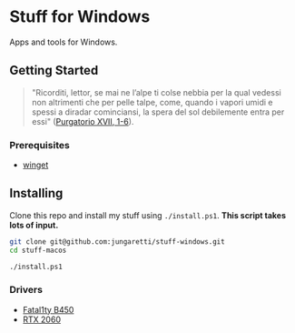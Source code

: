 # Stuff for Windows

Apps and tools for Windows.

## Getting Started

> "Ricorditi, lettor, se mai ne l’alpe ti colse nebbia per la qual vedessi non altrimenti che per pelle talpe, come, quando i vapori umidi e spessi a diradar cominciansi, la spera del sol debilemente entra per essi" ([Purgatorio XVII, 1-6](https://digitaldante.columbia.edu/dante/divine-comedy/purgatorio/purgatorio-17/)).

### Prerequisites

- [winget](https://docs.microsoft.com/en-us/windows/package-manager/winget/)

## Installing

Clone this repo and install my stuff using `./install.ps1`. **This script takes lots of input.**

```sh
git clone git@github.com:jungaretti/stuff-windows.git
cd stuff-macos

./install.ps1
```

### Drivers

- [Fatal1ty B450](https://www.asrock.com/MB/AMD/Fatal1ty%20B450%20Gaming-ITXac/)
- [RTX 2060](https://www.nvidia.com/Download/index.aspx)
